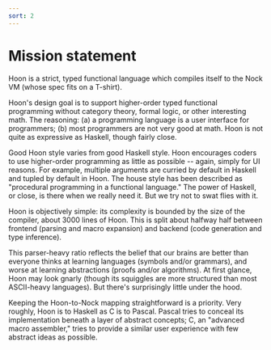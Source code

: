 ```yaml
---
sort: 2
---
```


# Mission statement

Hoon is a strict, typed functional language which compiles itself
to the Nock VM (whose spec fits on a T-shirt).

Hoon's design goal is to support higher-order typed functional
programming without category theory, formal logic, or other
interesting math.  The reasoning: (a) a programming language is a
user interface for programmers; (b) most programmers are not very
good at math.  Hoon is not quite as expressive as Haskell, though
fairly close.

Good Hoon style varies from good Haskell style.  Hoon encourages
coders to use higher-order programming as little as possible --
again, simply for UI reasons.  For example, multiple arguments
are curried by default in Haskell and tupled by default in Hoon.
The house style has been described as "procedural programming in
a functional language."  The power of Haskell, or close, is there
when we really need it.  But we try not to swat flies with it.

Hoon is objectively simple: its complexity is bounded by the size
of the compiler, about 3000 lines of Hoon.  This is split about
halfway half between frontend (parsing and macro expansion) and
backend (code generation and type inference).

This parser-heavy ratio reflects the belief that our brains are
better than everyone thinks at learning languages (symbols and/or
grammars), and worse at learning abstractions (proofs and/or
algorithms).  At first glance, Hoon may look gnarly (though its
squiggles are more structured than most ASCII-heavy languages).
But there's surprisingly little under the hood.

Keeping the Hoon-to-Nock mapping straightforward is a priority.
Very roughly, Hoon is to Haskell as C is to Pascal.  Pascal tries
to conceal its implementation beneath a layer of abstract
concepts; C, an "advanced macro assembler," tries to provide a
similar user experience with few abstract ideas as possible.
